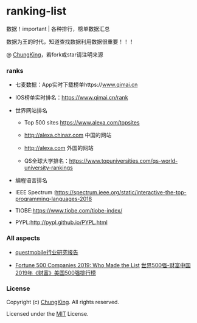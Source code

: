 # ranking-list
数据！important | 各种排行，榜单数据汇总

数据为王的时代，知道查找数据利用数据很重要！！！

@ [ChungKing](https://github.com/HuangCongQing/ranking-list)，若fork或star请注明来源


### ranks

* 七麦数据：App实时下载榜单https://www.qimai.cn

* IOS榜单实时排名：https://www.qimai.cn/rank

* 世界网站排名
  * Top 500 sites https://www.alexa.com/topsites
  * http://alexa.chinaz.com 中国的网站
  * http://alexa.com 外国的网站
  
  * QS全球大学排名：https://www.topuniversities.com/qs-world-university-rankings

* 编程语言排名
 * IEEE Spectrum :https://spectrum.ieee.org/static/interactive-the-top-programming-languages-2018
 * TIOBE:https://www.tiobe.com/tiobe-index/
 * PYPL:http://pypl.github.io/PYPL.html


### All aspects

* [questmobile行业研究报告](https://www.questmobile.com.cn/research/report-new)

*  [ Fortune 500 Companies 2019: Who Made the List](http://fortune.com/fortune500/list/)
[世界500强-财富中国](http://www.fortunechina.com/fortune500/)
[2019年《财富》美国500强排行榜](http://www.fortunechina.com/fortune500/c/2019-05/16/content_332875.htm)

### License

Copyright (c) [ChungKing](https://github.com/HuangCongQing/ranking-list). All rights reserved.

Licensed under the [MIT](./LICENSE) License.
